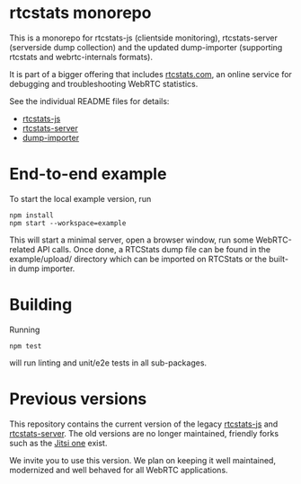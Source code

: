 # rtcstats monorepo

This is a monorepo for rtcstats-js (clientside monitoring), rtcstats-server (serverside dump collection)
and the updated dump-importer (supporting rtcstats and webrtc-internals formats).

It is part of a bigger offering that includes [rtcstats.com](https://rtcstats.com),
an online service for debugging and troubleshooting WebRTC statistics.

See the individual README files for details: 
* [rtcstats-js](packages/rtcstats-js)
* [rtcstats-server](packages/rtcstats-server)
* [dump-importer](dump-importer/README.md)

# End-to-end example

To start the local example version, run
```
npm install
npm start --workspace=example
```
This will start a minimal server, open a browser window, run some WebRTC-related API calls.
Once done, a RTCStats dump file can be found in the example/upload/ directory which can be imported
on RTCStats or the built-in dump importer.

# Building

Running
```
npm test
```
will run linting and unit/e2e tests in all sub-packages.

# Previous versions

This repository contains the current version of the legacy
[rtcstats-js](https://github.com/fippo/rtcstats) and [rtcstats-server](https://github.com/fippo/rtcstats-server).
The old versions are no longer maintained, friendly forks such as the [Jitsi one](https://github.com/jitsi/rtcstats) exist.

We invite you to use this version. We plan on keeping it well maintained, modernized and well behaved for all WebRTC applications.
